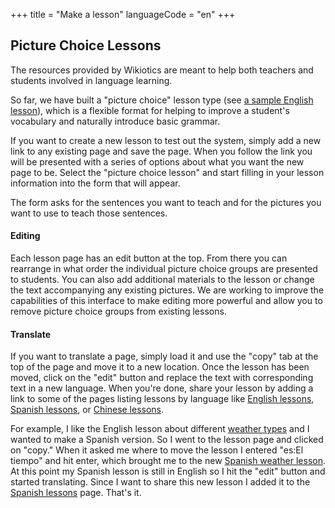 +++
title = "Make a lesson"
languageCode = "en"
+++

## Picture Choice Lessons

The resources provided by Wikiotics are meant to help both teachers and
students involved in language learning.

So far, we have built a "picture choice" lesson type (see [a sample
English lesson](/en/Introduction)), which is a flexible format for
helping to improve a student's vocabulary and naturally introduce basic
grammar.

If you want to create a new lesson to test out the system, simply add a
new link to any existing page and save the page. When you follow the
link you will be presented with a series of options about what you want
the new page to be. Select the "picture choice lesson" and start filling
in your lesson information into the form that will appear.

The form asks for the sentences you want to teach and for the pictures
you want to use to teach those sentences.

#### Editing

Each lesson page has an edit button at the top. From there you can
rearrange in what order the individual picture choice groups are
presented to students. You can also add additional materials to the
lesson or change the text accompanying any existing pictures. We are
working to improve the capabilities of this interface to make editing
more powerful and allow you to remove picture choice groups from
existing lessons.

#### Translate

If you want to translate a page, simply load it and use the "copy" tab
at the top of the page and move it to a new location. Once the lesson
has been moved, click on the "edit" button and replace the text with
corresponding text in a new language. When you're done, share your
lesson by adding a link to some of the pages listing lessons by language
like [English lessons](/en/English_lessons), [Spanish
lessons](/en/Spanish_lessons), or [Chinese
lessons](/en/Chinese_lessons).

For example, I like the English lesson about different [weather
types](/en/Weather) and I wanted to make a Spanish version. So I went to
the lesson page and clicked on "copy." When it asked me where to move
the lesson I entered "es:El tiempo" and hit enter, which brought me to
the new [Spanish weather lesson](/es/El_tiempo). At this point my
Spanish lesson is still in English so I hit the "edit" button and
started translating. Since I want to share this new lesson I added it to
the [Spanish lessons](/en/Spanish_lessons) page. That's it.
